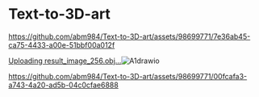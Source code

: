 # Text-to-3D-art




https://github.com/abm984/Text-to-3D-art/assets/98699771/7e36ab45-ca75-4433-a00e-51bbf00a012f

[Uploading result_image_256.obj…]()![A1drawio](https://github.com/abm984/Text-to-3D-art/assets/98699771/bfa883e9-b177-4d7d-86ec-52ec4eb0c498)


https://github.com/abm984/Text-to-3D-art/assets/98699771/00fcafa3-a743-4a20-ad5b-04c0cfae6888



